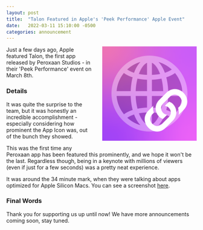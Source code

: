 ```yaml
---
layout: post
title:  "Talon Featured in Apple's 'Peek Performance' Apple Event"
date:   2022-03-11 15:10:00 -0500
categories: announcement
---
```


<img align="right" width="250" height="250" style="padding-left: 25px; padding-bottom: 25px;" src="/assets/images/TalonIcon.png">

Just a few days ago, Apple featured Talon, the first app released by Peroxaan Studios - in their 'Peek Performance' event on March 8th.

### Details

It was quite the surprise to the team, but it was honestly an incredible accomplishment - especially considering how prominent the App Icon was, out of the bunch they showed.

This was the first time any Peroxaan app has been featured this prominently, and we hope it won't be the last. Regardless though, being in a keynote with millions of viewers (even if just for a few seconds) was a pretty neat experience.

It was around the 34 minute mark, when they were talking about apps optimized for Apple Silicon Macs. You can see a screenshot [here](https://twitter.com/tme_michael/status/1501292929113014273).

### Final Words

Thank you for supporting us up until now! We have more announcements coming soon, stay tuned.
